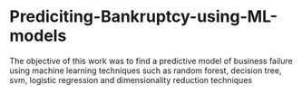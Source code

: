 # Prediciting-Bankruptcy-using-ML-models
The objective of this work was to find a predictive model of business failure using machine learning techniques such as random forest, decision tree, svm, logistic regression and dimensionality reduction techniques
